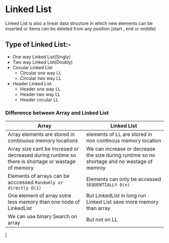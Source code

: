 # Linked List
Linked List is also a linear data structure in which new elements can be inserted or items can be deleted from any position (start , end or middle)

## Type of Linked List:-
- One way Linked List(Singly)
- Two way Linked List(Doubly)
- Circular Linked List
  - Circular one way LL
  - Circular two way LL
- Header Linked List
  - Header one way LL
  - Header two way LL
  - Header circular LL


### Difference between Array and Linked List

| Array | Linked List |
|-------|-------------|
|Array elements are stored in continuous memory locations | elements of LL are stored in non continous memory location|
|Array size cant be incresed or decreased during runtime so there is shortage or wastage of memory| We can increase or decrease the size during runtime so no shortage and no wastage of memroy |
| Elements of arrays can be acccessed `Randomly or directly O(1)` | Elements can only be accessed `SEQUENTIALLY O(n)` |
| One element of array sotre less memory than one node of LinkedList | But LinkedList in long run Linked List save more memory than array|
| We can use binary Search on array | But not on LL |
| 
